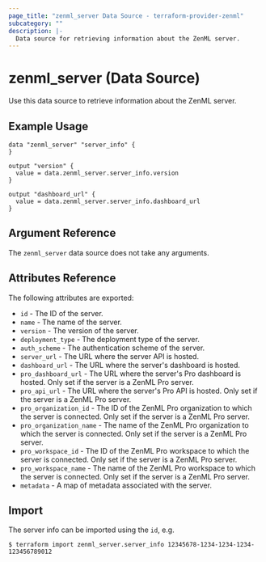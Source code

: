 ```yaml
---
page_title: "zenml_server Data Source - terraform-provider-zenml"
subcategory: ""
description: |-
  Data source for retrieving information about the ZenML server.
---
```


# zenml_server (Data Source)

Use this data source to retrieve information about the ZenML server.

## Example Usage

```hcl
data "zenml_server" "server_info" {
}

output "version" {
  value = data.zenml_server.server_info.version
}

output "dashboard_url" {
  value = data.zenml_server.server_info.dashboard_url
}
```

## Argument Reference

The `zenml_server` data source does not take any arguments.

## Attributes Reference

The following attributes are exported:

* `id` - The ID of the server.
* `name` - The name of the server.
* `version` - The version of the server.
* `deployment_type` - The deployment type of the server.
* `auth_scheme` - The authentication scheme of the server.
* `server_url` - The URL where the server API is hosted.
* `dashboard_url` - The URL where the server's dashboard is hosted.
* `pro_dashboard_url` - The URL where the server's Pro dashboard is hosted. Only set if the server is a ZenML Pro server.
* `pro_api_url` - The URL where the server's Pro API is hosted. Only set if the server is a ZenML Pro server.
* `pro_organization_id` - The ID of the ZenML Pro organization to which the server is connected. Only set if the server is a ZenML Pro server.
* `pro_organization_name` - The name of the ZenML Pro organization to which the server is connected. Only set if the server is a ZenML Pro server.
* `pro_workspace_id` - The ID of the ZenML Pro workspace to which the server is connected. Only set if the server is a ZenML Pro server.
* `pro_workspace_name` - The name of the ZenML Pro workspace to which the server is connected. Only set if the server is a ZenML Pro server.
* `metadata` - A map of metadata associated with the server.

## Import

The server info can be imported using the `id`, e.g.

```
$ terraform import zenml_server.server_info 12345678-1234-1234-1234-123456789012
```